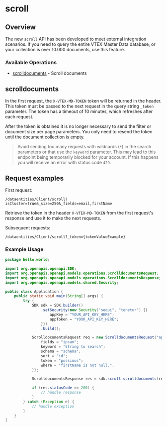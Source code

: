 # scroll

## Overview

The new `` scroll `` API has been developed to meet external integration scenarios. If you need to query the entire VTEX Master Data database, or your collection is over 10.000 documents, use this feature.

### Available Operations

* [scrolldocuments](#scrolldocuments) - Scroll documents

## scrolldocuments

In the first request, the `X-VTEX-MD-TOKEN` token will be returned in the header. This token must be passed to the next request in the query string `_token` parameter. The token has a timeout of 10 minutes, which refreshes after each request.

After the token is obtained it is no longer necessary to send the filter or document size per page parameters. You only need to resend the token until the document collection is empty.

> Avoid sending too many requests with wildcards (`*`) in the search parameters or that use the `keyword` parameter. This may lead to this endpoint being temporarily blocked for your account. If this happens you will receive an error with status code `429`.

## Request examples

First request:
```
/dataentities/Client/scroll?isCluster=true&_size=250&_fields=email,firstName
```

Retrieve the token in the header `X-VTEX-MD-TOKEN` from the first request's response and use it to make the next requests.

Subsequent requests:
```
/dataentities/Client/scroll?_token={tokenValueExample}
```

### Example Usage

```java
package hello.world;

import org.openapis.openapi.SDK;
import org.openapis.openapi.models.operations.ScrolldocumentsRequest;
import org.openapis.openapi.models.operations.ScrolldocumentsResponse;
import org.openapis.openapi.models.shared.Security;

public class Application {
    public static void main(String[] args) {
        try {
            SDK sdk = SDK.builder()
                .setSecurity(new Security("sequi", "tenetur") {{
                    appKey = "YOUR_API_KEY_HERE";
                    appToken = "YOUR_API_KEY_HERE";
                }})
                .build();

            ScrolldocumentsRequest req = new ScrolldocumentsRequest("application/json", "application/json", "resources=0-10", "Client") {{
                fields = "ipsam";
                keyword = "String to search";
                schema = "schema";
                sort = "id";
                token = "possimus";
                where = "firstName is not null.";
            }};            

            ScrolldocumentsResponse res = sdk.scroll.scrolldocuments(req);

            if (res.statusCode == 200) {
                // handle response
            }
        } catch (Exception e) {
            // handle exception
        }
    }
}
```
